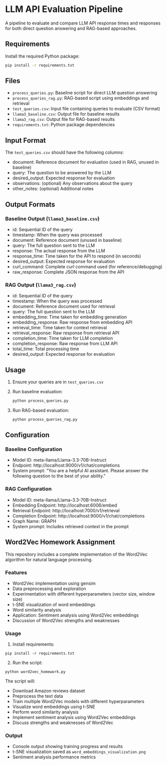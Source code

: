 # LLM API Evaluation Pipeline

A pipeline to evaluate and compare LLM API response times and responses for both direct question answering and RAG-based approaches.

## Requirements

Install the required Python package:
```bash
pip install -r requirements.txt
```

## Files

- `process_queries.py`: Baseline script for direct LLM question answering
- `process_queries_rag.py`: RAG-based script using embeddings and retrieval
- `test_queries.csv`: Input file containing queries to evaluate (CSV format)
- `llama3_baseline.csv`: Output file for baseline results
- `llama3_rag.csv`: Output file for RAG-based results
- `requirements.txt`: Python package dependencies

## Input Format

The `test_queries.csv` should have the following columns:
- document: Reference document for evaluation (used in RAG, unused in baseline)
- query: The question to be answered by the LLM
- desired_output: Expected response for evaluation
- observations: (optional) Any observations about the query
- other_notes: (optional) Additional notes

## Output Formats

### Baseline Output (`llama3_baseline.csv`)
- id: Sequential ID of the query
- timestamp: When the query was processed
- document: Reference document (unused in baseline)
- query: The full question sent to the LLM
- response: The actual response from the LLM
- response_time: Time taken for the API to respond (in seconds)
- desired_output: Expected response for evaluation
- curl_command: Complete curl command used (for reference/debugging)
- raw_response: Complete JSON response from the API

### RAG Output (`llama3_rag.csv`)
- id: Sequential ID of the query
- timestamp: When the query was processed
- document: Reference document used for retrieval
- query: The full question sent to the LLM
- embedding_time: Time taken for embedding generation
- embedding_response: Raw response from embedding API
- retrieval_time: Time taken for context retrieval
- retrieval_response: Raw response from retrieval API
- completion_time: Time taken for LLM completion
- completion_response: Raw response from LLM API
- total_time: Total processing time
- desired_output: Expected response for evaluation

## Usage

1. Ensure your queries are in `test_queries.csv`

2. Run baseline evaluation:
   ```bash
   python process_queries.py
   ```

3. Run RAG-based evaluation:
   ```bash
   python process_queries_rag.py
   ```

## Configuration

### Baseline Configuration
- Model ID: meta-llama/Llama-3.3-70B-Instruct
- Endpoint: http://localhost:9000/v1/chat/completions
- System prompt: "You are a helpful AI assistant. Please answer the following question to the best of your ability."

### RAG Configuration
- Model ID: meta-llama/Llama-3.3-70B-Instruct
- Embedding Endpoint: http://localhost:6006/embed
- Retrieval Endpoint: http://localhost:7000/v1/retrieval
- Completion Endpoint: http://localhost:9000/v1/chat/completions
- Graph Name: GRAPH
- System prompt: Includes retrieved context in the prompt 

## Word2Vec Homework Assignment

This repository includes a complete implementation of the Word2Vec algorithm for natural language processing.

### Features
- Word2Vec implementation using gensim
- Data preprocessing and exploration
- Experimentation with different hyperparameters (vector size, window size)
- t-SNE visualization of word embeddings
- Word similarity analysis
- Application: Sentiment analysis using Word2Vec embeddings
- Discussion of Word2Vec strengths and weaknesses

### Usage
1. Install requirements:
```
pip install -r requirements.txt
```

2. Run the script:
```
python word2vec_homework.py
```

The script will:
- Download Amazon reviews dataset
- Preprocess the text data
- Train multiple Word2Vec models with different hyperparameters
- Visualize word embeddings using t-SNE
- Perform word similarity analysis
- Implement sentiment analysis using Word2Vec embeddings
- Discuss strengths and weaknesses of Word2Vec

### Output
- Console output showing training progress and results
- t-SNE visualization saved as `word_embeddings_visualization.png`
- Sentiment analysis performance metrics 